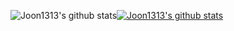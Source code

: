 ![Joon1313's github stats](https://github-readme-stats.vercel.app/api?username=Joon1313&show_icons=true&theme=dark)[![Joon1313's github stats](https://github-readme-stats.vercel.app/api/top-langs/?username=Joon1313&show_icons=true&hide_border=true&title_color=004386&icon_color=004386&layout=compact&theme=dark)](https://github.com/Joon1313)
